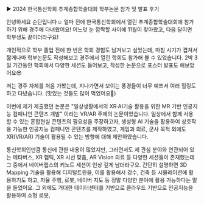▶ 2024 한국통신학회 추계종합학술대회 학부논문 참가 및 발표 후기

안녕하세요 순단입니다☺️
얼마 전에 한국통신학회에서 열린 추계종합학술대회에 참가하기 위해 경주에 다녀왔어요!
어느덧 눈 깜짝할 사이에 11월이 찾아왔고, 다음 달이면 학부생도 끝이더라구요!

개인적으로 학부 졸업 전에 한 번은 학회 경험도 남겨보고 싶었는데, 마침 시기가 겹쳐서 짧게나마 학부논문도 작성해보고 경주에서 열린 학회도 참가해 볼 수 있었습니다.
2박 3일 기간동안 학회에서 다양한 세션도 들어보고, 작성한 논문으로 포스터 발표도 해보았어요😎

저는 경주 자체를 처음 가봤는데, 지나가면서 보이는 풍경들이 너무 예쁘서 여러 힐링도 하고 다녔습니다. (맛있는 것들도 많이 먹었어요🤤)

이번에 제가 제출했던 논문은 "일상생활에서의 XR·AI기술 활용을 위한 MR 기반 인공지능 컴패니언 콘텐츠 개발" 이라는 VR/AR 주제의 논문이었습니다.
일상에서 함께 사용할 수 있는 혼합현실 콘텐츠의 필요성을 주장하고자, 생성형 AI 기술을 활용하여 상호작용 가능한 인공지능 컴페니언 콘텐츠를 제작하였고, 게임과 의료, 군사 목적 외에도 XR(VR/AR) 기술이 활용될 수 있는 방향에 대해 제안하였습니다.

통신학회인만큼 통신에 관한 내용이 많았지만, 그러면서도 제 관심 분야와 연관되어 있는 메타버스, XR 햅틱, XR 시선 맞춤, AR Vision 의료 등 다양한 세션들이 존재했는데 그 중에서 네이버랩스의 키노트 세션이 인상 깊게 남더라구요. 간단히 설명하면 3D Mapping 기술을 활용해 디지털트윈을, 이를 활용해서 강수, 건축 등 시뮬레이션에 활용하기도 하고, 자율 주행, 로봇, 네이버 지도 등 정말 다양한 분야에 활용 가능하다는 말을 들었어요.
그 외에도 거대한 데이터센터를 기반으로  클라우드 기반으로 인공지능을 활용하여 소형 로봇, 